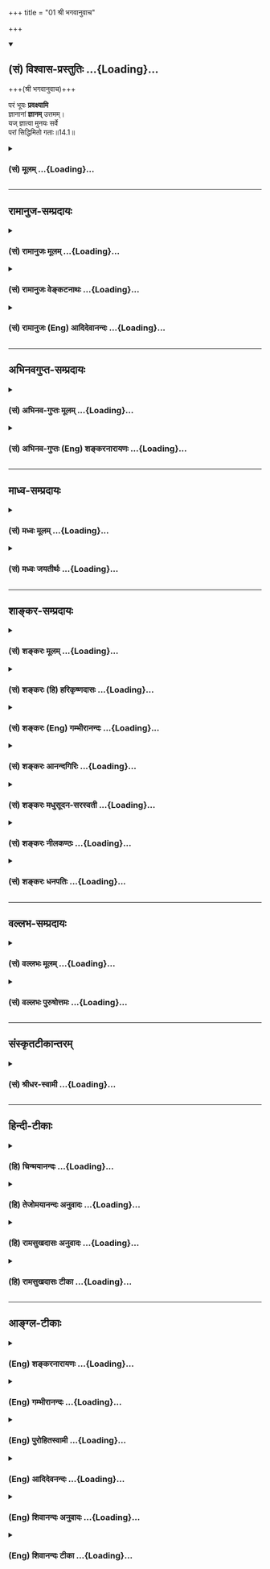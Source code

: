 +++
title = "01 श्री भगवानुवाच"

+++
<div class="js_include" newlevelforh1="2" title="(सं) विश्वास-प्रस्तुतिः" unfilled url="/mahAbhAratam/vyAsaH/shlokashaH/06-bhIShma-parva/03-bhagavad-gItA-parva/saMskRtam/vishvAsa-prastutiH/14_guNa-traya-vibhAga-y/01_shrI_bhagavAnuvAc.md">
<details open><summary><h2>(सं) विश्वास-प्रस्तुतिः ...{Loading}...</h2></summary>

+++(श्री भगवानुवाच)+++

परं भूयः **प्रवक्ष्यामि**  
ज्ञानानां **ज्ञानम्** उत्तमम्।  
यज् ज्ञात्वा मुनयः सर्वे  
परां सिद्धिमितो गताः॥14.1॥
</details>
</div>
<div class="js_include collapsed" newlevelforh1="3" title="(सं) मूलम्" unfilled url="/mahAbhAratam/vyAsaH/shlokashaH/06-bhIShma-parva/03-bhagavad-gItA-parva/saMskRtam/mUlam/14_guNa-traya-vibhAga-y/01_shrI_bhagavAnuvAc.md">
<details><summary><h3>(सं) मूलम् ...{Loading}...</h3></summary>

श्री भगवानुवाच  
परं भूयः प्रवक्ष्यामि ज्ञानानां ज्ञानमुत्तमम्।  
यज्ज्ञात्वा मुनयः सर्वे परां सिद्धिमितो गताः।।14.1।।
</details>
</div>


_________________
## रामानुज-सम्प्रदायः
<div class="js_include collapsed" newlevelforh1="3" title="(सं) रामानुजः मूलम्" unfilled url="/mahAbhAratam/vyAsaH/shlokashaH/06-bhIShma-parva/03-bhagavad-gItA-parva/saMskRtam/rAmAnujaH/mUlam/14_guNa-traya-vibhAga-y/01_shrI_bhagavAnuvAc.md">
<details><summary><h3>(सं) रामानुजः मूलम् ...{Loading}...</h3></summary>

त्रयोदशे प्रकृतिपुरुषयोर् अन्यान्यसंसृष्टयोः स्वरूपयाथात्मयं विज्ञाय अमानित्वादिभिः भगवद्भक्त्यनुगृहीतैर् बन्धान् मुच्यत इत्य् उक्तम् । तत्र बन्धहेतुः पूर्वपूर्वसत्त्वादिगुणमयसुखादिसङ्ग इति चाभिहितम्, "कारणं गुणसङ्गो ऽस्य सदसद्योनिजन्मसु" इति । अथेदानीं गुणानां बन्धहेतुताप्रकारः, गुणनिवर्तनप्रकारश् चोच्यते ।

।।14.1।। श्रीभगवानुवाच -- **परं** पूर्वोक्ताद् अन्यत्
प्रकृतिपुरुषान्तर्गतम् एव सत्त्वादिगुणविषयं ज्ञानं **भूयः प्रवक्ष्यामि**
तत् च **ज्ञानं** सर्वेषां प्रकृतिपुरुषविषय**ज्ञानानाम् उत्तमम् यद्**
ज्ञानं **ज्ञात्वा** **सर्वे मुनयः** तन्मननशीलाः **इतः** संसारमण्डलात्
**परां सिद्धिं गताः** परिशुद्धात्मस्वरूपप्राप्तिरूपां सिद्धिम्
अवाप्ताः। पुनः अपि तद् ज्ञानं फलेन विशिनष्टि --

</details>
</div>
<div class="js_include collapsed" newlevelforh1="3" title="(सं) रामानुजः वेङ्कटनाथः" unfilled url="/mahAbhAratam/vyAsaH/shlokashaH/06-bhIShma-parva/03-bhagavad-gItA-parva/saMskRtam/rAmAnujaH/venkaTanAthaH/14_guNa-traya-vibhAga-y/01_shrI_bhagavAnuvAc.md">
<details><summary><h3>(सं) रामानुजः वेङ्कटनाथः ...{Loading}...</h3></summary>

  
  
।।14.1।। पूर्वाध्यायप्रकृतविशोधनरूपतयाऽस्य तत्सङ्गतिं
प्रदर्शयन्गुणबन्धविधा तेषां कर्तृत्वं तन्निवर्तनम्। गतित्रयस्वमूलत्वं
चतुर्दश उदीर्यते \[गी.सं.18\] इति सङ्ग्रहश्लोकं व्याचष्टे -- त्रयोदश
इति। इदं शरीरं कौन्तेय क्षेत्रमित्यभिधीयते \[13।2\] इत्यारभ्यइति क्षेत्रं
तथा ज्ञानं ज्ञेयं चोक्तं समासतः। मद्भक्त एतद्विज्ञाय मद्भावायोपपद्यते
\[13।19\] इत्यन्तार्थमभिप्रेत्यप्रकृतिपुरुषयोरित्यादि बन्धान्मुच्यत
इत्युक्तमित्यन्तमभिहितम्। गुणानां बन्धहेतुताप्रकार इत्यनेनगुणबन्धविधा
इत्येतद्व्याख्यातम्। गुणनिवर्तनप्रकारश्चेत्यनेनतन्निवर्तनम्
इत्येतद्व्याख्यातम्।
सङ्ग्रहोक्तगुणकर्तृत्वगतित्रयस्वमूलत्वयोर्भाष्येऽनुक्तिरन्यार्थानुवादत्वप्रासङ्गिकत्वाभ्यामिति
द्रष्टव्यम्। परशब्दस्योत्कृष्टपरत्वे उत्तमशब्देन पौनरुक्त्यं
स्यादित्यन्यथा व्याचष्टेपूर्वोक्तादन्यदिति। एवं सत्युक्तस्यैव
पुनर्वचनपरंभूयः प्रवक्ष्यामि इत्येतद्विरुध्येतेत्याशङ्कावारणाय
तदभिप्रेतमाह -- प्रकृतिपुरुषान्तर्गतमेवेति। संग्रहेण पूर्वाध्यायोक्तं
गुणानां बन्धहेतुत्वमेव विस्तरेणात्र भूयः प्रवक्ष्यामीत्यर्थ इति न विरोध
इति भावः। ज्ञानानामुत्तमं ज्ञानं भूयः प्रवक्ष्यामि इत्यन्वयसम्भवेऽपि
तज्ज्ञानस्यावश्यज्ञातव्यत्वसिद्धये ज्ञानानामुत्तमत्वस्य वाक्यभेदेन
विधेयतयाऽन्वयमाह -- तच्च ज्ञानमिति। ज्ञानानाम् इति सामान्यनिर्देशेन
सर्वज्ञानापेक्षयोत्तमत्वलाभेऽपि
भगवद्विषयज्ञानापेक्षयोत्तमत्वासम्भवात्तद्व्यवच्छेदायसर्वेषां
प्रकृतिपुरुषविषयज्ञानानामित्युक्तम्। एतज्ज्ञानविषयज्ञानमात्रस्य
परसिद्धिहेतुत्वासम्भवात्तदभ्यासरूपानुष्ठानालाभाच्चसर्वे मुनयस्तन्मननशीला
इत्युक्तम्। इतः इत्यस्य प्रकृतज्ञानहेतुतापरत्वे; तदभावेऽपि
भूतभव्यसमुच्चारिन्यायेन
तद्धेतुतालाभाद्भगवद्भक्त्यैकलभ्यभगवत्प्राप्तिरूपसिद्धेरेतत्साध्यत्वासम्भवेन
परत्वप्रतिसम्बन्धिविशेषस्य अपेक्षितत्वाच्च तत्परत्वमाह -- इतः
संसारमण्डलात्परामिति। इयं परा सिद्धिः कीदृशी इत्यतः तत्स्वरूपमाह -- परां
परिशुद्धात्मस्वरूपप्राप्तिरूपामिति।  
  

</details>
</div>
<div class="js_include collapsed" newlevelforh1="3" title="(सं) रामानुजः (Eng) आदिदेवानन्दः" unfilled url="/mahAbhAratam/vyAsaH/shlokashaH/06-bhIShma-parva/03-bhagavad-gItA-parva/saMskRtam/rAmAnujaH/english/AdidevAnandaH/14_guNa-traya-vibhAga-y/01_shrI_bhagavAnuvAc.md">
<details><summary><h3>(सं) रामानुजः (Eng) आदिदेवानन्दः ...{Loading}...</h3></summary>

14.1 The Lord said I shall declare again another kind of knowledge which is distinct from what was taught earlier concerning Gunas such as Sattva, falling within the sphere of Prakrti and Purusa. This knowledge going to be revealed is the best of all forms of knowledge concerning the Prakrti and the self. Having gained this knowledge, all sages,
namely, those given to meditation, have attained perfection, beyond this world, the sphere of Samsara, having attained the essential and pure form of the self. He further extols this knowledge, distinguishing it by its fruits:

</details>
</div>


_________________
## अभिनवगुप्त-सम्प्रदायः
<div class="js_include collapsed" newlevelforh1="3" title="(सं) अभिनव-गुप्तः मूलम्" unfilled url="/mahAbhAratam/vyAsaH/shlokashaH/06-bhIShma-parva/03-bhagavad-gItA-parva/saMskRtam/abhinava-guptaH/mUlam/14_guNa-traya-vibhAga-y/01_shrI_bhagavAnuvAc.md">
<details><summary><h3>(सं) अभिनव-गुप्तः मूलम् ...{Loading}...</h3></summary>

।।14.1।। परमिति। यदेव पूर्वोक्तं ज्ञानं; तदेव पुनः प्रकर्षेण प्रत्येकं
गुणस्वरूपनिरूपणाय वैतत्येन +++(S अवैतत्येन)+++ वक्ष्यामि। यज्ज्ञात्वा इत्यनेन
अस्य ज्ञानस्य दृष्टप्रत्ययतां प्रसिद्धिं चाह।

</details>
</div>
<div class="js_include collapsed" newlevelforh1="3" title="(सं) अभिनव-गुप्तः (Eng) शङ्करनारायणः" unfilled url="/mahAbhAratam/vyAsaH/shlokashaH/06-bhIShma-parva/03-bhagavad-gItA-parva/saMskRtam/abhinava-guptaH/english/shankaranArAyaNaH/14_guNa-traya-vibhAga-y/01_shrI_bhagavAnuvAc.md">
<details><summary><h3>(सं) अभिनव-गुप्तः (Eng) शङ्करनारायणः ...{Loading}...</h3></summary>

14.1 Param etc. Knowledge has been described earlier; the same I shall
again explain thoroughly, i.e., in detail in order to examine
individually the nature of the Strands. By knowing which etc.: By this
\[the Bhagavat\] proclaims the tested trustworthiness and the popularity
of this knowledge.

</details>
</div>


_________________
## माध्व-सम्प्रदायः
<div class="js_include collapsed" newlevelforh1="3" title="(सं) मध्वः मूलम्" unfilled url="/mahAbhAratam/vyAsaH/shlokashaH/06-bhIShma-parva/03-bhagavad-gItA-parva/saMskRtam/madhvaH/mUlam/14_guNa-traya-vibhAga-y/01_shrI_bhagavAnuvAc.md">
<details><summary><h3>(सं) मध्वः मूलम् ...{Loading}...</h3></summary>

।।14.1।। साधनकृज्ज्ञानदात्रे नमः। साधनं प्राधान्येनोत्तरैरध्यायैर्वक्ति।

</details>
</div>
<div class="js_include collapsed" newlevelforh1="3" title="(सं) मध्वः जयतीर्थः" unfilled url="/mahAbhAratam/vyAsaH/shlokashaH/06-bhIShma-parva/03-bhagavad-gItA-parva/saMskRtam/madhvaH/jayatIrthaH/14_guNa-traya-vibhAga-y/01_shrI_bhagavAnuvAc.md">
<details><summary><h3>(सं) मध्वः जयतीर्थः ...{Loading}...</h3></summary>

।।14.1।। उत्तरेषां पञ्चानामध्यायानां प्रतिपाद्यमाह -- **साधनमि**ति। योगे
त्विमां शृणु \[2।39\] इति प्रतिज्ञायाषष्टपरिसमाप्तेः कामवर्जनादीति
कर्तव्यतासहितं कर्मध्यानलक्षणं ज्ञानसाधनमुक्तम्।
तत्रेतिकर्तव्यतांशमुत्तरैरध्यायैः प्रपञ्चयतीत्यर्थः। मम योनिर्महद्ब्रह्म
\[14।3\]न तद्भासयते सूर्यः \[15।6\] इत्यादिनेश्वरमाहात्म्यस्यापि
वचनात्कथमेतत् इत्यत उक्तम् -- **प्राधान्येने**ति। प्राचुर्यापेक्षया
संग्राहकमेतदित्यर्थः। अवान्तरप्रतिपाद्यभेदादध्यायभेदः। तत्रयावत्सञ्जायते
किञ्चित् \[13।27\] इत्युक्तविवरणपूर्वकंकारणं गुणसङ्गोऽस्य \[13।22\]
इत्युक्तं गुणसम्बन्धं प्रपञ्च्य तदत्ययसाधनमनेनाध्यायेनोच्यते।

</details>
</div>


_________________
## शाङ्कर-सम्प्रदायः
<div class="js_include collapsed" newlevelforh1="3" title="(सं) शङ्करः मूलम्" unfilled url="/mahAbhAratam/vyAsaH/shlokashaH/06-bhIShma-parva/03-bhagavad-gItA-parva/saMskRtam/shankaraH/mUlam/14_guNa-traya-vibhAga-y/01_shrI_bhagavAnuvAc.md">
<details><summary><h3>(सं) शङ्करः मूलम् ...{Loading}...</h3></summary>

सर्वम् उत्पद्यमानं क्षेत्रक्षेत्रज्ञसंयोगात् उत्पद्यते इति उक्तम् । तत् कथमिति, तत्प्रदर्शनार्थम् ‘परं भूयः’ इत्यादिः अध्यायः आरभ्यते । अथवा, ईश्वरपरतन्त्रयोः क्षेत्रक्षेत्रज्ञयोः जगत्कारणत्वं न तु साङ्ख्यानामिव स्वतन्त्रयोः इत्येवमर्थम् । प्रकृतिस्थत्वं गुणेषु च सङ्गः संसारकारणम् इति उक्तम् । कस्मिन् गुणे कथं सङ्गः ? के वा गुणाः ? कथं वा ते बध्नन्ति इति ? गुणेभ्यश्च मोक्षणं कथं स्यात् ? मुक्तस्य च लक्षणं वक्तव्यम् , इत्येवमर्थं च भगवान् उवाच —

।।14.1।। --,**परं** ज्ञानम् इति व्यवहितेन संबन्धः; **भूयः** पुनः
पूर्वेषु सर्वेष्वध्यायेषु असकृत् उक्तमपि **प्रवक्ष्यामि।** तच्च परं
परवस्तुविषयत्वात्। किं तत् **ज्ञानं** सर्वेषां **ज्ञानानाम् उत्तमम्;**
उत्तमफलत्वात्। ज्ञानानाम् इति न अमानित्वादीनाम् किं तर्हि
यज्ञादिज्ञेयवस्तुविषयाणाम् इति। तानि न मोक्षाय; इदं तु मोक्षाय इति
परोत्तमशब्दाभ्यां स्तौति श्रोतृबुद्धिरुच्युत्पादनार्थम्। **यत्**
**ज्ञात्वा** यत् ज्ञानं ज्ञात्वा प्राप्य **मुनयः** संन्यासिनः मननशीलाः
**सर्वे परां सिद्धिं** मोक्षाख्याम् **इतः** अस्मात् देहबन्धनात् ऊर्ध्वं
**गताः** प्राप्ताः।। अस्याश्च सिद्धेः ऐकान्तिकत्वं दर्शयति --,

</details>
</div>
<div class="js_include collapsed" newlevelforh1="3" title="(सं) शङ्करः (हि) हरिकृष्णदासः" unfilled url="/mahAbhAratam/vyAsaH/shlokashaH/06-bhIShma-parva/03-bhagavad-gItA-parva/saMskRtam/shankaraH/hindI/harikRShNadAsaH/14_guNa-traya-vibhAga-y/01_shrI_bhagavAnuvAc.md">
<details><summary><h3>(सं) शङ्करः (हि) हरिकृष्णदासः ...{Loading}...</h3></summary>

।।14.1।। तथा जो यह कहा कि प्रकृतिमें स्थित होना और गुणविषयक आसक्ति -- यही
संसारका कारण है; सो किस गुणमें किस प्रकारसे आसक्ति होती है गुण कौनसे हैं
वे कैसे बाँधते हैं गुणोंसे छुटकारा कैसे होता है तथा मुक्तका लक्षण क्या
है यह सब बातें बतलानेके लिये भी इस अध्यायका आरम्भ किया जाता है
--,श्रीभगवान् बोले -- परम् इस पदका दूरस्थ ज्ञानम् पदके साथ सम्बन्ध है।
समस्त ज्ञानोंमें उत्तम परम ज्ञानको अर्थात् जो पर वस्तुविषयक होनेसे परम
है और उत्तम फलयुक्त होनेके कारण समस्त ज्ञानोंमें उत्तम है; उस परम उत्तम
ज्ञानको; यद्यपि पहलेके सब अध्यायोंमें बारबार कह आया हूँ; तो भी फिर भली
प्रकार कहूँगा। यहाँ ज्ञानोंमेंसे इस शब्दसे अमानित्वादि ज्ञानसाधनोंका
ग्रहण नहीं है। किंतु यज्ञादि ज्ञेयवस्तुविषयक ज्ञानोंका ग्रहण है। वे
यज्ञादिविषयक ज्ञान मोक्षके लिये उपयुक्त नहीं हैं और यह ( जो इस अध्यायमें
बतलाया जाता है वह ) मोक्षके लिये उपयुक्त है; इसलिये परम और उत्तम इन
दोनों शब्दोंसे श्रोताकी बुद्धिमें रुचि उत्पन्न करनेके लिये इसकी स्तुति
करते हैं। जिस ज्ञानको जानकर -- पाकर सब मननशील संन्यासीजन इस देहबन्धनसे
मुक्त होनेके बाद मोक्षरूप परम सिद्धिको प्राप्त हुए हैं; ( ऐसा परम ज्ञान
कहूँगा )।

</details>
</div>
<div class="js_include collapsed" newlevelforh1="3" title="(सं) शङ्करः (Eng) गम्भीरानन्दः" unfilled url="/mahAbhAratam/vyAsaH/shlokashaH/06-bhIShma-parva/03-bhagavad-gItA-parva/saMskRtam/shankaraH/english/gambhIrAnandaH/14_guNa-traya-vibhAga-y/01_shrI_bhagavAnuvAc.md">
<details><summary><h3>(सं) शङ्करः (Eng) गम्भीरानन्दः ...{Loading}...</h3></summary>

14.1 The word param should be connected with the remote word jnanam.
Pravaksyami, I shall speak; bhuyah, again-even though spoken of more
than once in all the preceding chapters; of the param, supreme-it is
supreme because it is concerned with the supreme Reality;-which is
that;-jnanam, Knowledge; uttamam, the best-since it has the best result;
jnananam, of all knowledges-. 'Of all knowledges' does not mean 'of
humility' etc. (13.7-11). What then; It means 'among knowledges of all
knowable things like sacrifice etc.' They do not lead to Liberation, but
this (Knowledge) leads to Liberation. Hence the Lord praises it with the
words 'supreme' and 'best', so as to arouse interest in the intellect of
the listener. Yat jnatva, by realizing which, by attaining which
Knowledge; sarve, all; munayah, the contemplatives, the monks \[But not
those who espoused monasticsim as a formality in in the fourth stage of
life.\] gatah, reached, attained; itah, from here-when this bondage of
the body had ceased; param, the highest; siddhim, Perfection, called
Liberation. And the Lord shows the infallibility of this Perfection:

</details>
</div>
<div class="js_include collapsed" newlevelforh1="3" title="(सं) शङ्करः आनन्दगिरिः" unfilled url="/mahAbhAratam/vyAsaH/shlokashaH/06-bhIShma-parva/03-bhagavad-gItA-parva/saMskRtam/shankaraH/AnandagiriH/14_guNa-traya-vibhAga-y/01_shrI_bhagavAnuvAc.md">
<details><summary><h3>(सं) शङ्करः आनन्दगिरिः ...{Loading}...</h3></summary>

।।14.1।। क्षेत्रक्षेत्रज्ञसंयोगस्य सर्वोत्पत्तिनिमित्तत्वमज्ञातं
ज्ञापयितुमध्यायान्तरमवतारयन्नध्याययोरुत्थाप्योत्थापकत्वरूपां संगतिमाह --
**सर्वमिति।** विधान्तरेणाध्यायारम्भं सूचयति -- **अथवेति।** तदेव
वक्तुमुक्तमनुवदति -- **ईश्वरेति।** प्रकृतिस्थत्वं पुरुषस्य प्रकृत्या
सहैक्याध्यासस्तस्यैव गुणेषु शब्दादिविषयेषु सङ्गोऽभिनिवेशः।
षड्विधामाकाङ्क्षां निक्षिप्य तदुत्तरत्वेनाध्यायारम्भे पूर्ववदेव
पूर्वाध्यायसंबन्धसिद्धिरित्याह -- **कस्मिन्निति।**
पूर्वोक्तेनार्थेनास्याध्यायस्य समुच्चयार्थश्चकारः। परमित्यस्य
भाविकालार्थत्वं व्यावर्तयितुं सङ्गतिमाह -- **परमिति।**
भूयःशब्दस्याधिकार्थत्वमिह नास्तीत्याह -- **पुनरिति।** पुनःशब्दार्थमेव
विवृणोति -- **पूर्वेष्विति।** पुनरुक्तिस्तर्हीत्याशङ्क्य सूक्ष्मत्वेन
दुर्बोधत्वात्पुनर्वचनमर्थवदित्याह -- **तच्चेति।** विशेष्यं प्रश्नद्वारा
निर्दिशति -- **किं तदिति।** निर्धारणार्थां षष्ठीमादाय तस्य प्रकर्षं
दर्शयति -- **सर्वेषामिति।** परमुत्तममिति पुनरुक्तिमाशङ्क्य
विषयफलभेदान्मैवमित्याह -- **उत्तमेति।** ज्ञानं ज्ञेयमित्यादौ
ज्ञानशब्देनामानित्वादीनामुक्तत्वात्तन्मध्ये च ज्ञानस्य
साध्यत्वेनोत्तमत्वान्न तस्य वक्तव्यतेत्याशङ्क्याह -- **ज्ञानानामिति।**
नामानित्वादीनां ग्रहणमिति शेषः। इतिशब्दादूर्ध्वं पूर्ववदेव शेषो
द्रष्टव्यः। यथोक्तज्ञानापेक्षया कुतस्तज्ज्ञानस्य प्रकर्षस्तत्राह --
**तानीति।** स्तुतिफलमाह -- **श्रोतृबुद्धीति।** ज्ञानं ज्ञात्वा ज्ञानस्य
ज्ञेयत्वोपगमादनवस्थेत्याशङ्क्याह -- **प्राप्येति।** मुनिशब्दस्य
चतुर्थाश्रमविषयत्वे तन्मात्रादेव ज्ञानायोगात्कुतस्तेषां
मुक्तिरित्याशङ्क्याह -- **मननेति।** सिद्धेर्ज्ञानत्वं परामिति
विशेषणाद्व्यावर्त्य मुक्तित्वमाह -- **मोक्षाख्यामिति।** देहाख्यस्य
बन्धनस्याध्यक्षत्वमाह -- **अस्मादिति।**

</details>
</div>
<div class="js_include collapsed" newlevelforh1="3" title="(सं) शङ्करः मधुसूदन-सरस्वती" unfilled url="/mahAbhAratam/vyAsaH/shlokashaH/06-bhIShma-parva/03-bhagavad-gItA-parva/saMskRtam/shankaraH/madhusUdana-sarasvatI/14_guNa-traya-vibhAga-y/01_shrI_bhagavAnuvAc.md">
<details><summary><h3>(सं) शङ्करः मधुसूदन-सरस्वती ...{Loading}...</h3></summary>

।।14.1।। पूर्वाध्यायेयावत्संजायते किंचित्सत्त्वं स्थावरजङ्गमम्।
क्षेत्रक्षेत्रज्ञसंयोगात्तद्विद्धि इत्युक्तं; तत्र
निरीश्वरसाङ्ख्यनिराकरणेन क्षेत्रक्षेत्रज्ञसंयोगस्येश्वराधीनत्वं
वक्तव्यम्; एवंकारणं गुणसङ्गोऽस्य सदसद्योनिजन्मसु इत्युक्तं तत्र
कस्मिन्गुणे कथं सङ्गः के वा गुणाः कथं वा ते बध्नन्तीति वक्तव्यम्;
तथाभूतप्रकृतिमोक्षं च ये विदुर्यान्ति ते परम् इत्युक्तं तत्र
भूतप्रकृतिशब्दितेभ्यो गुणेभ्यः कथं मोक्षणं स्यान्मुक्तस्य च किं
लक्षणमिति वक्तव्यं; तदेतत्सर्वं विस्तरेण वक्तुं चतुर्दशोऽध्याय आरभ्यते।
तत्र वक्ष्यमाणमर्थं द्वाभ्यां स्तुवन् श्रोतॄणां रुच्युत्पत्तये
श्रीभगवानुवाच -- ज्ञायतेऽनेनेति ज्ञानं परमात्मज्ञानसाधनं परं श्रेष्ठं
परवस्तुविषयत्वात्। कीदृशं तत्। ज्ञानानां ज्ञानसाधनानां बहिरङ्गाणां
यज्ञादीनां मध्ये उत्तमं उत्तमफलत्वात्। नत्वमानित्वादीनाम्।
तेषामन्तरङ्गत्वेनोत्तमफलत्वात्। परमित्यनेनोत्कृष्टविषयत्वमुक्तं;
उत्तममित्यनेन तूत्कृष्टफलत्वमिति भेदः। ईदृशं ज्ञानमहं प्रवक्ष्यामि भूयः
पुनः। पूर्वेष्वध्यायेष्वसकृदुक्तमपि यज्ज्ञानं ज्ञात्वाऽनुष्ठाय मुनयो
मननशीलाः संन्यासिनः सर्वे परां सिद्धिं मोक्षाख्यां इतो देहबन्धनाद्गताः
प्राप्ताः।

</details>
</div>
<div class="js_include collapsed" newlevelforh1="3" title="(सं) शङ्करः नीलकण्ठः" unfilled url="/mahAbhAratam/vyAsaH/shlokashaH/06-bhIShma-parva/03-bhagavad-gItA-parva/saMskRtam/shankaraH/nIlakaNThaH/14_guNa-traya-vibhAga-y/01_shrI_bhagavAnuvAc.md">
<details><summary><h3>(सं) शङ्करः नीलकण्ठः ...{Loading}...</h3></summary>

।।14.1।। पूर्वाध्यायान्ते भूतप्रकृतिमोक्षं च ये विदुस्ते परं
यान्तीत्युक्तं तत्र का वा भूतप्रकृतिः किमाश्रयेण तस्या भूतजकत्वं कथं वा
बन्धकत्वं कथं च ततो मोक्षः किंच मुक्तानां लक्षणमित्येतदर्थजातं विवरीतुं
चतुर्दशोऽध्याय आरभ्यते। तत्र रुच्युत्पादनार्थं परं ज्ञानं स्तुवन्
श्रीभगवानुवाच -- **परमिति।** परं सर्वोत्कृष्टं ब्रह्मविषयत्वात् ज्ञानं
भूयः पुनः असकृदुक्तमपि प्रवक्ष्यामि। किं तत्स्वरूपं आह।
ज्ञानानाममानित्वादीनां यज्ञादीनां ज्ञानसाधनानां मध्ये यदुत्तमं
मोक्षफलत्वादन्तरङ्गं तदेव तत्। अहं घटं जानामीत्यत्राहमर्थस्य
घटाकारवृत्तेर्घटस्य च ज्ञानमस्तीति विषयभेदात् ज्ञानत्रयमस्ति।
तत्राद्यद्वयं नान्तरीयकं; यच्च उत्तमं चरमं घटप्रकाशफलरूपं ज्ञानं तदेव
परं ब्रह्मेत्यर्थः। यथोक्तं वार्तिककारैःपरागर्थप्रमेयेषु या फलत्वेन
संमता। संवित्सैवेह ज्ञेयोऽर्थो वेदान्तोक्तिप्रमाणतः इति। यत् ज्ञानं
ज्ञात्वा वेदान्तवाक्यजन्यया धीवृत्त्या अपरोक्षीकृत्य परां सिद्धिं
मोक्षमितः संसारात्संसारं विहाय गताः प्राप्ताः।

</details>
</div>
<div class="js_include collapsed" newlevelforh1="3" title="(सं) शङ्करः धनपतिः" unfilled url="/mahAbhAratam/vyAsaH/shlokashaH/06-bhIShma-parva/03-bhagavad-gItA-parva/saMskRtam/shankaraH/dhanapatiH/14_guNa-traya-vibhAga-y/01_shrI_bhagavAnuvAc.md">
<details><summary><h3>(सं) शङ्करः धनपतिः ...{Loading}...</h3></summary>

  
  
।।14.1।। यावत्संजायते किंचित्सत्त्वं स्तावरजंगमम्।
क्षेत्रक्षेत्रज्ञसंयोगात्तद्विद्धि भरतर्षभ इत्युक्तं तत्कथमिति
प्रकाशनार्थं ईश्वरतन्त्रयोः क्षेत्रक्षेत्रज्ञयोः जगत्कारणत्वं नतु
साङ्ख्यानामिव स्वतन्त्रयोरित्येवमर्थं च। तथाकारणं गुणसङ्गेऽस्य
सदसद्योनिजन्मसु इत्युक्तं। कस्मिन् गुणे कथं रागः के वा गुणाः कथं ते
बध्नान्ति गुणेभ्यश्च मोक्षणं कथं स्यात् मुक्तस्य च लक्षणं वक्त्वयं
इत्येवमर्थं चाध्यायमारभमाण आदौ श्रोतृरुच्युत्पत्तये श्रीभगवानुवाच --
परमिति। ज्ञानानां यज्ञादिज्ञेयवस्तुविषयाणां सर्वेषामुत्तमफलत्वादुत्तमं
नत्वमानित्वादीनां तत्त्वज्ञानान्तरङ्गसाधनानां एतादृशं
परमात्मसाक्षात्कारसाधनं ज्ञानं पूर्वेष्वध्यायेष्वसकृदुक्तमपि ब्रह्मणः
सूक्ष्मत्वेन दुर्बोधत्वात् भूयः पुनरहं प्रकर्षेण वक्ष्यामि। यज्ज्ञानं
ज्ञात्वा सर्वे मुनयो मननशीलाः परां सिद्धिं मोक्षाख्यां
इतोऽस्माद्देहबन्धनादूर्ध्वं गताः प्राप्ताः।

</details>
</div>


_________________
## वल्लभ-सम्प्रदायः
<div class="js_include collapsed" newlevelforh1="3" title="(सं) वल्लभः मूलम्" unfilled url="/mahAbhAratam/vyAsaH/shlokashaH/06-bhIShma-parva/03-bhagavad-gItA-parva/saMskRtam/vallabhaH/mUlam/14_guNa-traya-vibhAga-y/01_shrI_bhagavAnuvAc.md">
<details><summary><h3>(सं) वल्लभः मूलम् ...{Loading}...</h3></summary>

।।14.1।। अनादित्वान्निर्गुणत्वात्पुरुषो विमलः स्वतः। अनादित्वेऽपि मलिना
प्रकृतिस्त्रिगुणा यतः।।1।।  
  
तत्सम्बद्धप्रपञ्चेऽस्मिन् गुणातीतस्तु कश्चन। इत्युच्यतेऽस्मिन्नध्याये
गुणत्रयविभागशः।।2।। तत्र पूर्वंयावत्सञ्जायते किञ्चित् \[13।27\] इत्युक्तं
स च क्षेत्रात्मनोः संयोगो निरीश्वरसाङ्ख्यानामिव; न स्वातन्त्र्येण किन्तु
भगवदिच्छयेति कथनपूर्वकंकारणंक गुणसङ्गोऽस्य \[13।22\] इत्यनेनोक्तं
सत्त्वादिगुणकृतं जगद्वैचित्र्यं
प्रपञ्चयिष्यन्क्षेत्रक्षेत्रज्ञयोरेवमन्तरं ज्ञानचक्षुषा।
भूतप्रकृतिमोक्षं च ये विदुर्यान्ति ते परम् \[13।35\] इति परशब्दं च
विवृण्वन् श्रीभगवानुवाच -- परं भूय इति द्वाभ्याम्। पूर्वश्लोकोक्तं
यत्परं तद्भूयः प्रवक्ष्यामि विवृण्वन्वक्ष्यामीति प्रशब्दार्थः। किं
तत्परं ज्ञानानामुत्तमं ज्ञानमिति ज्ञायते इति ज्ञानं
अचिन्त्यशक्तिमहिमपुरुषोत्तमविषयकं तत्त्वज्ञानं यदधिगम्य मुनयः परां
गुणातीतां मुक्तिं गताः; इतस्त्रैगुण्यात्।

</details>
</div>
<div class="js_include collapsed" newlevelforh1="3" title="(सं) वल्लभः पुरुषोत्तमः" unfilled url="/mahAbhAratam/vyAsaH/shlokashaH/06-bhIShma-parva/03-bhagavad-gItA-parva/saMskRtam/vallabhaH/puruShottamaH/14_guNa-traya-vibhAga-y/01_shrI_bhagavAnuvAc.md">
<details><summary><h3>(सं) वल्लभः पुरुषोत्तमः ...{Loading}...</h3></summary>

  
  
।।14.1।। कृष्णः स्वगुणसम्बन्धात्प्रपञ्चस्य विचित्रताम्। बोधनार्थं
पाण्डवाय वर्णयामास विस्तरात्।।1।। अथ स्वक्रीडार्थं
विरचितसत्त्वादिगुणसङ्गजप्रपञ्चवैचित्र्यस्वरूपेण फलात्मकं निरूप्य
वर्णयति; तत्र श्लोकद्वयेन फलरूपस्वरूपमाह -- परमिति। परं
भगवत्सम्बन्धिफलात्मकं ज्ञानं ज्ञेयसाधनं तेन भूयः पूर्वमुक्तं साधारण्येन;
पुनः प्रकर्षेण ससाधनं वक्ष्यामि कथयामीत्यर्थः। भूयः प्रकर्षकथने विशेषणेन
विशेषयति। कीदृशं तत् ज्ञानानां पूर्वोक्तज्ञेयसाधनानां मध्ये उत्तमं
मुख्यमित्यर्थः। एवं कथनं प्रतिज्ञाय फलरूपत्वमाह -- यदिति। यत् ज्ञानं
ज्ञात्वा मुनयो मननशीलास्तदभ्यसनपराः सर्वे परां सिद्धिमनुभवात्मिकां इतः
लौकिकदेहात् गताः प्राप्ताः। सर्वे इतिपदेन येषां सिद्धिर्जाता
तेषामनेनैवेति ज्ञापितम्। ज्ञानानामुत्तममनेन विशेषणेन
ज्ञानेष्वेवोत्तमत्वं; न तु भक्तित इति व्यञ्जितम्।  
  

</details>
</div>


_________________
## संस्कृतटीकान्तरम्
<div class="js_include collapsed" newlevelforh1="3" title="(सं) श्रीधर-स्वामी" unfilled url="/mahAbhAratam/vyAsaH/shlokashaH/06-bhIShma-parva/03-bhagavad-gItA-parva/saMskRtam/shrIdhara-svAmI/14_guNa-traya-vibhAga-y/01_shrI_bhagavAnuvAc.md">
<details><summary><h3>(सं) श्रीधर-स्वामी ...{Loading}...</h3></summary>

।।14.1।। पुंप्रकृत्योः स्वतन्त्रत्वं वारयन्गुणसङ्गतः। प्राह
संसारवैचित्र्यं विस्तरेण चतुर्दशे।।1।।  
  
यावत्संजायते किंचित्सत्त्वं स्थावरजङ्गमम्।
क्षेत्रक्षेत्रज्ञसंयोगात्तद्विद्धि भरतर्षभ इत्युक्तम्। स च
क्षेत्रक्षेत्रज्ञयोः संयोगो निरीश्वरसाङ्ख्यानामिव न स्वातन्त्र्येण किं
त्वीश्वरेच्छयैवेति कथनपूर्वकंकारणं गुणसङ्गोऽस्य सदसद्योनिजन्मसु
इत्यनेनोक्तं सत्त्वादिगुणकृतं संसारवैचित्र्यं प्रपञ्चयिष्यन्नेवंभूतं
वक्ष्यमाणमर्थं स्तौति। श्रीभगवानुवाच **-- परं भूय इति द्वाभ्याम्**। परं
परमार्थनिष्ठं; ज्ञायतेऽनेनेति ज्ञानमुपदेशं भूयोऽपि तुभ्यं प्रकर्षेण
वक्ष्यामि। कथंभूतम्। ज्ञानानां तपःकर्मादिविषयाणां मध्ये उत्तमम्;
मोक्षहेतुत्वात्। तदेवाह। यज्ज्ञात्वा प्राप्य मुनयो मननशीलाः सर्वे इतो
देहबन्धनात्परां सिद्धिं गताः प्राप्ताः।

</details>
</div>


_________________
## हिन्दी-टीकाः
<div class="js_include collapsed" newlevelforh1="3" title="(हि) चिन्मयानन्दः" unfilled url="/mahAbhAratam/vyAsaH/shlokashaH/06-bhIShma-parva/03-bhagavad-gItA-parva/hindI/chinmayAnandaH/14_guNa-traya-vibhAga-y/01_shrI_bhagavAnuvAc.md">
<details><summary><h3>(हि) चिन्मयानन्दः ...{Loading}...</h3></summary>

।।14.1।। किसी भयंकर मनोवेग से विक्षुब्ध होने पर एक अत्यन्त बुद्धिमान
पुरुष को भी बारम्बार सांत्वना की आवश्यकता होती है। जीवभाव को प्राप्त
पुरुष अपने जीवन के दुखों के कारण उपदेश के पश्चात भी अपने सच्चिदानन्द
स्वरूप को सरलता से नहीं ग्रहण कर पाता। इसलिए; जब तक शिष्यों की विद्रोही
बुद्धि इस तत्त्व को समझ नहीं लेती; तब तक आचार्यों को इन आध्यात्मिक
सत्यों का बारंबार पुनरावृत्ति करना आवश्यक हो जाता है। अपने छोटेसे शिशु
को भोजन करा रही माता इसका आदर्श उदाहरण है। जब तक वह शिशु पर्याप्त मात्रा
में भोजन नहीं कर लेता; तब तक उसकी माँ उसे बहलाती फुसलाती रहती है। इसी
प्रकार; शिष्य को निश्चयात्मक ज्ञान हो जाने तक आचार्य को इस ज्ञान को
बारंबार दोहराना पड़ता है। इसलिए; इस अध्याय का प्रारम्भ भगवान् के इस कथन
से होता है; मैं तुम्हें पुन परम ज्ञान कहूंगा। ऐसा नहीं है कि पहले परम
ज्ञान नहीं बताया गया था; किन्तु उसके और अधिक स्पष्टीकरण तथा यथार्थ ग्रहण
के लिए उसकी पुनरावृत्ति अपरिहार्य है। इस अध्याय की विषय वस्तु को भगवान्
परम उत्तम ज्ञान कहते हैं; जिसका शब्दश अर्थ नहीं लेना चाहिए। इस अध्याय का
विषय प्रकृति के गुणों का मनुष्य के अन्तकरण पर पड़ने वाले प्रभाव का तथा
उसके व्यवहार का अध्ययन है। इसे दर्शनशास्त्र की सर्वोच्च विषयवस्तु की
संज्ञा नहीं दी जा सकती। तथापि इसके सम्यक् ज्ञान के बिना साधक अपने
आन्तरिक दोषों को समझ कर उन्हें सुधार नहीं सकता और ऐसी स्थिति में वह परम
पुरुषार्थ को भी प्राप्त नहीं कर सकता। इसलिए इन त्रिगुणों के ज्ञान को ही
यहाँ परम ज्ञान कहा गया है। जिसको जानकर मुनिजन परम सिद्धि को प्राप्त हुए
यहाँ वचन दिया गया है कि त्रिगुणों के यथार्थ ज्ञान से साधक की तीर्थयात्रा
सरल हो जायेगी। लक्ष्य के मार्ग का तथा सभी संभाव्य संकटों और कठिनाइयों का
सम्पूर्ण ज्ञान पहले से ही प्राप्त होने पर उन संकटों के निवारण की तैयारी
करने में यात्री को सहायता मिलती है। इस प्रकार अध्यात्म मार्ग में भी अपने
मन की दुष्टप्रवृत्तियों का पूर्ण और पूर्व ज्ञान होने पर एक परिश्रमी साधक
आन्तरिक समस्या के उत्पन्न होने पर उसका हल स्वयं ही कुशलतापूर्वक खोजने
में समर्थ हो जाता है। मुनि शब्द से हमें किसी जटाजूटधारी वृद्ध पुरुष की
कल्पना नहीं करनी चाहिए; जो अरण्यवास करते हुए कन्दमूलों के आहार पर अपना
जीवनयापन करता हो। मननशील पुरुष को मुनि कहते हैं। संक्षेप में समस्त
मननशील साधकों को इस अध्याय के विषय का ज्ञान अपनी आध्यात्मिक साधना के
साध्य को सम्पादित करने में सहायक होगा। अनेक उपनिषदों के अनुसार यहाँ भी
परम सिद्धि की प्राप्ति मरणोपरान्त कही गयी है। कुछ तत्त्वचिन्तक पुरुष
इसका वाच्यार्थ ही स्वीकार करके यह मत प्रतिपादित करते हैं कि इसी जीवन में
रहते हुए मोक्षसिद्धि नहीं हो सकती। देह त्याग के बाद ही मुक्ति संभव है।
शास्त्रीय भाषा में इसे विदेहमुक्ति कहते हैं। परन्तु; श्री शंकराचार्य
अत्यन्त प्रभावशाली ढंग से प्रामाणिक तर्कों के द्वारा इस मत का खण्डन करके
जीवन्मुक्ति के सिद्धांत का मण्डन करते हैं। उनका मत है कि साधन सम्पन्न
जिज्ञासु साधक को यहाँ और अभी इसी जीवन में मोक्ष प्राप्त हो सकता है। इस
जीवन के पश्चात् का अर्थ देह के मरण से नहीं; वरन् अविद्याजनित अहंकार
केन्द्रित जीवन के नाश से है। अर्थात् यहाँ अहंकार का नाश अभिप्रेत है; देह
का नहीं। लौकिक जीवन में भी हम देखते हैं कि गृहस्थ बनने के लिए अविवाहित
पुरुष का मरण आवश्यक है और माँ बनने के लिए कुमारी का। इन उदाहरणों में;
व्यक्ति का मरण नहीं होता; किन्तु ब्रह्मचर्य और कौमार्य का ही अन्त होता
है; जिससे कि उन्हें पतित्व और मातृत्व प्राप्त हो सके। इस प्रकार; व्यक्ति
तो वही रहता है परन्तु उसकी सामाजिक स्थिति में परिवर्तन आ जाता है।
युक्तियुक्त मनन और यथार्थ ज्ञान के द्वारा हमारे असत् जीवन मूल्यों का
अन्त हो जाता है और इस प्रकार नवार्जित ज्ञान के प्रकाश में हम श्रेष्ठतर;
आनन्दमय जीवन जी सकते हैं। इस नवजीवन का साधन है; स्वस्वरूप का निदिध्यासन।
साधनाकाल में; संभव है कि इन त्रिगुणों के विनाशकारी प्रभाववश बुद्धिमान और
परिश्रमी साधक का भी मन विचलित होकर ध्यान की शान्ति खो दे। इसलिए; इन्हें
भलीभाँति जानकर इनके कुप्रभावों को दूर रखने पर शतप्रतिशत सफलता निश्चित हो
जाती है। अब; भगवान् इस ज्ञान के निश्चित फल को बताते हैं

</details>
</div>
<div class="js_include collapsed" newlevelforh1="3" title="(हि) तेजोमयानन्दः अनुवादः" unfilled url="/mahAbhAratam/vyAsaH/shlokashaH/06-bhIShma-parva/03-bhagavad-gItA-parva/hindI/tejomayAnandaH/anuvAdaH/14_guNa-traya-vibhAga-y/01_shrI_bhagavAnuvAc.md">
<details><summary><h3>(हि) तेजोमयानन्दः अनुवादः ...{Loading}...</h3></summary>

।।14.1।। श्री भगवान् ने कहा -- समस्त ज्ञानों में उत्तम परम ज्ञान को मैं
पुन: कहूंगा, जिसको जानकर सभी मुनिजन इस (लोक) से जाकर (इस जीवनोपरान्त)
परम सिद्धि को प्राप्त हुए हैं।।

</details>
</div>
<div class="js_include collapsed" newlevelforh1="3" title="(हि) रामसुखदासः अनुवादः" unfilled url="/mahAbhAratam/vyAsaH/shlokashaH/06-bhIShma-parva/03-bhagavad-gItA-parva/hindI/rAmasukhadAsaH/anuvAdaH/14_guNa-traya-vibhAga-y/01_shrI_bhagavAnuvAc.md">
<details><summary><h3>(हि) रामसुखदासः अनुवादः ...{Loading}...</h3></summary>

।।14.1।। श्रीभगवान् बोले -- सम्पूर्ण ज्ञानोंमें उत्तम और पर ज्ञानको मैं
फिर कहूँगा, जिसको जानकर सब-के-सब मुनिलोग इस संसारसे मुक्त होकर
परमसिद्धिको प्राप्त हो गये हैं।

</details>
</div>
<div class="js_include collapsed" newlevelforh1="3" title="(हि) रामसुखदासः टीका" unfilled url="/mahAbhAratam/vyAsaH/shlokashaH/06-bhIShma-parva/03-bhagavad-gItA-parva/hindI/rAmasukhadAsaH/TIkA/14_guNa-traya-vibhAga-y/01_shrI_bhagavAnuvAc.md">
<details><summary><h3>(हि) रामसुखदासः टीका ...{Loading}...</h3></summary>

।।14.1।।***व्याख्या--*'परं भूयः प्रवक्ष्यामि ज्ञानानां
ज्ञानमुत्तमम्'--**तेरहवें अध्यायके अठारहवें, तेईसवें और चौंतीसवें
श्लोकमें भगवान्ने क्षेत्र-क्षेत्रज्ञका, प्रकृतिपुरुषका जो ज्ञान (विवेक)
बताया था, उसी ज्ञानको फिर बतानेके लिये भगवान् **'भूयः प्रवक्ष्यामि'**
पदोंसे प्रतिज्ञा करते हैं।  
  
लौकिक और पारलौकिक जितने भी ज्ञान हैं अर्थात् जितनी भी विद्याओं, कलाओँ,
भाषाओं, लिपियों आदिका ज्ञान है, उन सबसे प्रकृति-पुरुषका भेद बतानेवाला,
प्रकृतिसे अतीत करनेवाला, परमात्माकी प्राप्ति करानेवाला यह ज्ञान श्रेष्ठ
है, सर्वोत्कृष्ट है। इसके समान दूसरा कोई ज्ञान है ही नहीं, हो सकता ही
नहीं और होना सम्भव भी नहीं। कारण कि दूसरे सभी ज्ञान संसारमें फँसानेवाले
हैं, बन्धनमें डालनेवाले हैं।  
  
यद्यपि 'उत्तम' और 'पर'-- इन दोनों शब्दोंका एक ही अर्थ होता है, तथापि
जहाँ एक अर्थके दो शब्द एक साथ आ जाते हैं, वहाँ उनके दो अर्थ होते हैं।
अतः यहाँ 'उत्तम' शब्दका अर्थ है कि यह ज्ञान प्रकृति और उसके कार्य
संसार-शरीरसे सम्बन्ध-विच्छेद करानेवाला होनेसे श्रेष्ठ है; और 'पर' शब्दका
अर्थ है कि यह ज्ञान परमात्माकी प्राप्ति करानेवाला होनेसे सर्वोत्कृष्ट
है।  
  
**'यज्ज्ञात्वा मुनयः सर्वे परां सिद्धिमितो गताः'--** जिस ज्ञानको जानकर
अर्थात् जिसका अनुभव करके बड़े-बड़े मुनिलोग इस संसारसे मुक्त होकर
परमात्माको प्राप्त हो गये हैं, उसको मैं कहूँगा। उस ज्ञानको प्राप्त
करनेपर कोई मुक्त हो और कोई मुक्त न हो -- ऐसा होता ही नहीं, प्रत्युत इस
ज्ञानको प्राप्त करनेवाले सब-के-सब मुनिलोग मुक्त हो जाते हैं, संसारके
बन्धनसे, संसारकी परवशतासे छूट जाते हैं और परमात्माको प्राप्त हो जाते
हैं।  
  
तत्त्वका मनन करनेवाले जिस मनुष्यका शरीरके साथ अपनापन नहीं रहा, वह 'मुनि'
कहलाता है।  
  
**'परां सिद्धिम्'** कहनेका तात्पर्य है कि सांसारिक कार्योंकी जितनी
सिद्धियाँ हैं अथवा योगसाधनसे होनेवाली अणिमा, महिमा, गरिमा आदि जितनी
सिद्धियाँ हैं, वे सभी वास्तवमें असिद्धियाँ ही हैं। कारण कि वे सभी
जन्म-मरण देनेवाली, बन्धनमें डालनेवाली, परमात्मप्राप्तिमें बाधा डालनेवाली
हैं। परन्तु परमात्मप्राप्तिरूप जो सिद्धि है, वह सर्वोत्कृष्ट है क्योंकि
उसको प्राप्त होनेपर मनुष्य जन्ममरणसे छूट जाता है।

</details>
</div>


_________________
## आङ्ग्ल-टीकाः
<div class="js_include collapsed" newlevelforh1="3" title="(Eng) शङ्करनारायणः" unfilled url="/mahAbhAratam/vyAsaH/shlokashaH/06-bhIShma-parva/03-bhagavad-gItA-parva/english/shankaranArAyaNaH/14_guNa-traya-vibhAga-y/01_shrI_bhagavAnuvAc.md">
<details><summary><h3>(Eng) शङ्करनारायणः ...{Loading}...</h3></summary>

14.1. The Bhagavat said Further, once again I shall explain the supreme knowledge, the best among the knowledges, by knowing which all the seers have gone from here to the Supreme Success.

</details>
</div>
<div class="js_include collapsed" newlevelforh1="3" title="(Eng) गम्भीरानन्दः" unfilled url="/mahAbhAratam/vyAsaH/shlokashaH/06-bhIShma-parva/03-bhagavad-gItA-parva/english/gambhIrAnandaH/14_guNa-traya-vibhAga-y/01_shrI_bhagavAnuvAc.md">
<details><summary><h3>(Eng) गम्भीरानन्दः ...{Loading}...</h3></summary>

14.1 The Blessed Lord said I shall speak again of the supreme Knowledge,
the best of all knowledges, by realizing which all the contemplatives reached the highest Perfection from here.

</details>
</div>
<div class="js_include collapsed" newlevelforh1="3" title="(Eng) पुरोहितस्वामी" unfilled url="/mahAbhAratam/vyAsaH/shlokashaH/06-bhIShma-parva/03-bhagavad-gItA-parva/english/purohitasvAmI/14_guNa-traya-vibhAga-y/01_shrI_bhagavAnuvAc.md">
<details><summary><h3>(Eng) पुरोहितस्वामी ...{Loading}...</h3></summary>

14.1 "Lord Shri Krishna continued: Now I will reveal unto the Wisdom which is beyond knowledge, by attaining which the sages have reached Perfection.

</details>
</div>
<div class="js_include collapsed" newlevelforh1="3" title="(Eng) आदिदेवनन्दः" unfilled url="/mahAbhAratam/vyAsaH/shlokashaH/06-bhIShma-parva/03-bhagavad-gItA-parva/english/AdidevanandaH/14_guNa-traya-vibhAga-y/01_shrI_bhagavAnuvAc.md">
<details><summary><h3>(Eng) आदिदेवनन्दः ...{Loading}...</h3></summary>

14.1 The Lord said I shall declare again another kind of knowledge: It is the best of all forms of knowledge, by knowing which all the sages have attained the state of perfection beyond this world.

</details>
</div>
<div class="js_include collapsed" newlevelforh1="3" title="(Eng) शिवानन्दः अनुवादः" unfilled url="/mahAbhAratam/vyAsaH/shlokashaH/06-bhIShma-parva/03-bhagavad-gItA-parva/english/shivAnandaH/anuvAdaH/14_guNa-traya-vibhAga-y/01_shrI_bhagavAnuvAc.md">
<details><summary><h3>(Eng) शिवानन्दः अनुवादः ...{Loading}...</h3></summary>

14.1 The Blessed Lord said I will again declare (to thee) that supreme knowledge, the best of all knowledge, having known which all the sages have gone to the supreme perfection after this life.

</details>
</div>
<div class="js_include collapsed" newlevelforh1="3" title="(Eng) शिवानन्दः टीका" unfilled url="/mahAbhAratam/vyAsaH/shlokashaH/06-bhIShma-parva/03-bhagavad-gItA-parva/english/shivAnandaH/TIkA/14_guNa-traya-vibhAga-y/01_shrI_bhagavAnuvAc.md">
<details><summary><h3>(Eng) शिवानन्दः टीका ...{Loading}...</h3></summary>

  
  
14.1 परम् supreme; भूयः again; प्रवक्ष्यामि (I) will declare; ज्ञानानाम्
of all knowledge; ज्ञानम् knowledge; उत्तमम् the best; यत् which;
ज्ञात्वा having known; मुनयः the sages; सर्वे all; पराम् supreme;
सिद्धिम् to perfection; इतः after this life; गताः gone.Commentary Further analysis of the field is made in this chapter.In chapter XIII;
verse 21; it has been stated that attachment to the alities is the cause of Samsara or births in good and evil wombs. In this chapter the Lord gives answers to the estions What are the alities of Nature (Gunas) How do they bind a man What are the characteristics of these alities How do they operate How can one obtain freedom from them What are the characteristics of a liberated soulAll knowledge has no reference to the knowledge described in chapter XIII; verse 7 to 10; but it refers to that kind of knowledge which concerns sacrifices. That kind of knowledge which relates to sacrifices cannot give liberation. But the knowledge which is going to be imparted in this discourse will certainly lead to emancipation. The Lord eulogises this knowledge by the epithets supreme and the best in order to create great interest in Arjuna and other spiritual aspirants.Having learnt this supreme knowledge; all the sages who practised Manana or reflection (Munis) have attained perfection after being freed from bondage to the body.Itah After this life after being freed from this bondage to the body.

</details>
</div>
